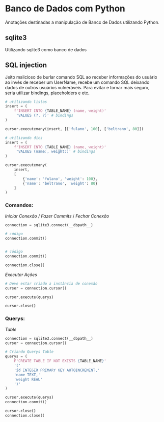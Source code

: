 # Banco de Dados com Python
Anotações destinadas a manipulação de Banco de Dados utilizando Python.

## sqlite3
Utilizando sqlite3 como banco de dados

## SQL injection
Jeito malicioso de burlar comando SQL ao receber informações do usuário ao invés de receber um UserName, recebe um comando SQL deixando dados de outros usuários vulneráveis. Para evitar e tornar mais seguro, seria utilizar bindings, placeholders e etc.
```Python
# utilizando listas
insert = (
    f'INSERT INTO {TABLE_NAME} (name, weight)'
     'VALUES (?, ?)' # bindings
)

cursor.executemany(insert, [['fulano', 100], ['beltrano', 80]])
```
```Python
# utilizando dics
insert = (
    f'INSERT INTO {TABLE_NAME} (name, weight)'
     'VALUES (name:, weight:)' # bindings
)

cursor.executemany(
    insert, 
    [
        {'name': 'fulano', 'weight': 100},
        {'name': 'beltrano', 'weight': 80}
    ]
)
```
### Comandos:
_Iniciar Conexão_ / _Fazer Commits_ / _Fechar Conexão_
```Python
connection = sqlite3.connect(__dbpath__)

# código
connection.commit()


# código
connection.commit()

connection.close()
```
_Executar Ações_
```Python
# Deve estar criado a instância de conexão
cursor = connection.cursor()

cursor.execute(querys)

cursor.close()
```

### Querys:
_Table_
```Python
connection = sqlite3.connect(__dbpath__)
cursor = connection.cursor()

# Criando Querys Table
querys = (
    F'CREATE TABLE IF NOT EXISTS {TABLE_NAME}'
    '('
    'id INTEGER PRIMARY KEY AUTOINCREMENT,'
    'name TEXT,'
    'weight REAL'
    ')'
)

cursor.execute(querys)
connection.commit()

cursor.close()
connection.close()
```
